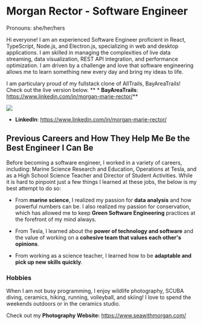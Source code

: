 # Morgan Rector - Software Engineer
Pronouns: she/her/hers

Hi everyone!  I am an experienced Software Engineer proficient in React, TypeScript, Node.js, and Electron.js, specializing in web and desktop applications. I am skilled in managing the complexities of live data streaming, data visualization, REST API integration, and performance optimization. I am driven by a challenge and love that software engineering allows me to learn something new every day and bring my ideas to life.

I am particulary proud of my fullstack clone of AllTrails, BayAreaTrails! Check out the live version below.
** * **BayAreaTrails**: https://www.linkedin.com/in/morgan-marie-rector/**

<img align="center" src="https://github-readme-stats.vercel.app/api?username=mmrector8&count_private=true&include_all_commits=true&show_icons=true&theme=dark%22/%3E">

* **LinkedIn**: https://www.linkedin.com/in/morgan-marie-rector/

## Previous Careers and How They Help Me Be the Best Engineer I Can Be

  Before becoming a software engineer, I worked in a variety of careers, including: Marine Science Research and Education, Operations at Tesla, and as a High School Science Teacher and Director of Student Activities. While it is hard to pinpoint just a few things I learned at these jobs, the below is my best attempt to do so: 
  
* From **marine science**, I realized my passion for **data analysis** and how powerful numbers can be. I also realized my passion for conservation, which has allowed me to keep **Green Software Engineering** practices at the forefront of my mind always.
  
* From Tesla, I learned about the **power of technology and software** and the value of working on a **cohesive team that values each other's opinions**.
  
* From working as a science teacher, I learned how to be **adaptable and pick up new skills quickly**. 

### Hobbies

When I am not busy programming, I enjoy wildlife photography, SCUBA diving, ceramics, hiking, running, volleyball, and skiing! I love to spend the weekends outdoors or in the ceramics studio.

Check out my **Photography Website:** https://www.seawithmorgan.com/
